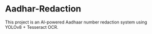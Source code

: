 # Aadhar-Redaction
This project is an AI-powered Aadhaar number redaction system using YOLOv8 + Tesseract OCR.

